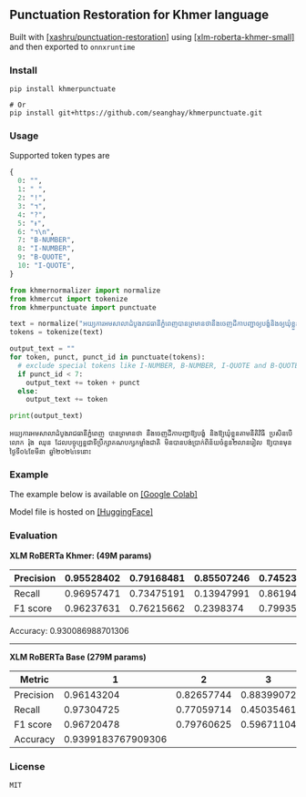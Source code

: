 ## Punctuation Restoration for Khmer language

Built with [[xashru/punctuation-restoration]](https://github.com/xashru/punctuation-restoration) using [[xlm-roberta-khmer-small]](https://huggingface.co/seanghay/xlm-roberta-khmer-small) and then exported to `onnxruntime`


### Install

```shell
pip install khmerpunctuate

# Or
pip install git+https://github.com/seanghay/khmerpunctuate.git
```

### Usage

Supported token types are

```python
{
  0: "",
  1: " ",
  2: "!",
  3: "។",
  4: "?",
  5: "៖",
  6: "។\n",
  7: "B-NUMBER",
  8: "I-NUMBER",
  9: "B-QUOTE",
  10: "I-QUOTE",
}
```

```python
from khmernormalizer import normalize
from khmercut import tokenize
from khmerpunctuate import punctuate

text = normalize("អយ្យការអមសាលាដំបូងរាជធានីភ្នំពេញបានព្រមានថានឹងចេញដីកាបញ្ជាឲ្យបង្ខំនិងឲ្យឃុំខ្លួនតាមនីតិវិធីប្រសិនបើលោករ៉ុងឈុនដែលបច្ចុប្បន្នជាទីប្រឹក្សាគណបក្សកម្លាំងជាតិមិនបានបង់ប្រាក់ពិន័យចំនួន២លានរៀលឲ្យបានមុនថ្ងៃទី០៤ខែមីនាឆ្នាំ២០២៤ទេនោះ")
tokens = tokenize(text)

output_text = ""
for token, punct, punct_id in punctuate(tokens):
  # exclude special tokens like I-NUMBER, B-NUMBER, I-QUOTE and B-QUOTE
  if punct_id < 7:
    output_text += token + punct
  else:
    output_text += token

print(output_text)
```

```
អយ្យការអមសាលាដំបូងរាជធានីភ្នំពេញ បានព្រមានថា នឹងចេញដីកាបញ្ជាឱ្យបង្ខំ និងឱ្យឃុំខ្លួនតាមនីតិវិធី ប្រសិនបើលោក រ៉ុង ឈុន ដែលបច្ចុប្បន្នជាទីប្រឹក្សាគណបក្សកម្លាំងជាតិ មិនបានបង់ប្រាក់ពិន័យចំនួន២លានរៀល ឱ្យបានមុនថ្ងៃទី០៤ខែមីនា ឆ្នាំ២០២៤ទេនោះ 
```


### Example

The example below is available on [[Google Colab]](https://colab.research.google.com/drive/18lHUdJGHD55TTklwWz4d6CNOVfRYMoFG?usp=sharing)

Model file is hosted on [[HuggingFace]](https://huggingface.co/seanghay/khmer-punctuation-restore)


### Evaluation

**XLM RoBERTa Khmer: (49M params)**


| Precision | 0.95528402 | 0.79168481 | 0.85507246 | 0.74523436 | 0.7877551  | 0.79452055 | 0.62296801 | 0.96415685 | 0.98617407 | 0.67324778 | 0.57505285 | 0.8240493  |
|-----------|------------|------------|------------|------------|------------|------------|------------|------------|------------|------------|------------|------------|
| Recall    | 0.96957471 | 0.73475191 | 0.13947991 | 0.86194329 | 0.69010727 | 0.63736264 | 0.08452508 | 0.96852034 | 0.99192858 | 0.22035541 | 0.21068939 | 0.77592102 |
| F1 score  | 0.96237631 | 0.76215662 | 0.2398374  | 0.79935128 | 0.73570521 | 0.70731707 | 0.14885353 | 0.96633367 | 0.98904296 | 0.33203505 | 0.30839002 | 0.79926129 |

Accuracy: 0.930086988701306


---

**XLM RoBERTa Base (279M params)**

| Metric    | 1          | 2          | 3          | 4          | 5          | 6          | 7          | 8          | 9          | 10         | 11         | 12         |
|-----------|------------|------------|------------|------------|------------|------------|------------|------------|------------|------------|------------|------------|
| Precision | 0.96143204 | 0.82657744 | 0.88399072 | 0.79077633 | 0.82349285 | 0.85393258 | 0.55724225 | 0.96397178 | 0.98844483 | 0.72191436 | 0.67759563 | 0.8508466  |
| Recall    | 0.97304725 | 0.77059714 | 0.45035461 | 0.90182234 | 0.78963051 | 0.83516484 | 0.18804696 | 0.97943409 | 0.99381541 | 0.46300485 | 0.43222308 | 0.81077656 |
| F1 score  | 0.96720478 | 0.79760625 | 0.59671104 | 0.84265665 | 0.80620627 | 0.84444444 | 0.28120013 | 0.97164142 | 0.99112284 | 0.56417323 | 0.52778435 | 0.83032843 |
| Accuracy  | 0.9399183767909306 |            |            |            |            |            |            |            |            |            |            |            |


### License

`MIT`